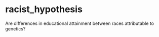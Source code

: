 # racist_hypothesis
Are differences in educational attainment between races attributable to genetics?
